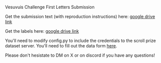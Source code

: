 Vesuvuis Challenge First Letters Submission

Get the submission text (with reproduction instructions) here: [google drive link](https://docs.google.com/document/d/e/2PACX-1vQAgN8loVpx2DnWDvXVQzC3kiCol-fzjkyVINVAhqalJZ09TkdR6sy9RAh6OAY9AKNu0Juqo0jL3Aqs/pub)

Get the labels here: [google drive link](https://drive.google.com/file/d/18XOyg_LKHpjVo0k57Eo0Wx6S9NoAFEpT/view?usp=sharing)

You'll need to modify config.py to include the credentials to the scroll prize dataset server. You'll need to fill out the data form [here](https://scrollprize.org/data).

Please don't hesistate to DM on X or on discord if you have any questions!
